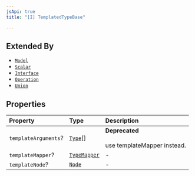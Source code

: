 ```yaml
---
jsApi: true
title: "[I] TemplatedTypeBase"

---
```

## Extended By

- [`Model`](Interface.Model.md)
- [`Scalar`](Interface.Scalar.md)
- [`Interface`](Interface.Interface.md)
- [`Operation`](Interface.Operation.md)
- [`Union`](Interface.Union.md)

## Properties

| Property | Type | Description |
| :------ | :------ | :------ |
| `templateArguments`? | [`Type`](Type.Type.md)[] | **Deprecated**<br /><br />use templateMapper instead. |
| `templateMapper`? | [`TypeMapper`](Interface.TypeMapper.md) | - |
| `templateNode`? | [`Node`](Type.Node.md) | - |
